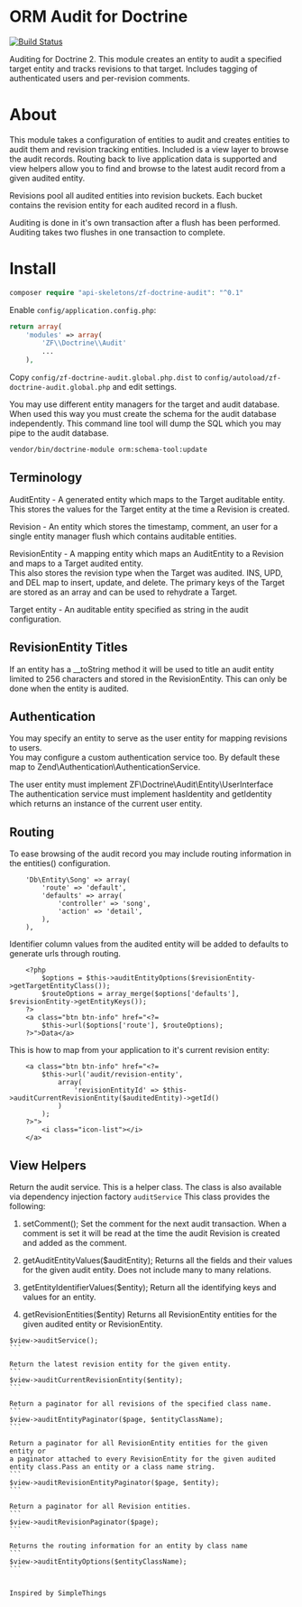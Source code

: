 ORM Audit for Doctrine
==============

[![Build Status](https://travis-ci.org/API-Skeletons/zf-doctrine-audit.png)](https://travis-ci.org/API-Skeletons/zf-doctrine-audit)

Auditing for Doctrine 2.  This module creates an entity to audit a specified target entity and tracks revisions to that target.  Includes tagging of authenticated users and per-revision comments.


About
=====

This module takes a configuration of entities to audit and creates entities to audit
them and revision tracking entities.  Included is a view layer to browse the audit
records.  Routing back to live application data is supported and view helpers allow
you to find and browse to the latest audit record from a given audited entity.

Revisions pool all audited entities into revision buckets.  Each bucket contains 
the revision entity for each audited record in a flush.

Auditing is done in it's own transaction after a flush has been performed.  
Auditing takes two flushes in one transaction to complete.


Install
=======

```php
composer require "api-skeletons/zf-doctrine-audit": "^0.1"
```


Enable `config/application.config.php`:
```php
return array(
    'modules' => array(
        'ZF\\Doctrine\\Audit'
        ...
    ),
```

Copy `config/zf-doctrine-audit.global.php.dist` to `config/autoload/zf-doctrine-audit.global.php` and edit settings.

You may use different entity managers for the target and audit database.  When used this way
you must create the schema for the audit database independently.  This command line tool will
dump the SQL which you may pipe to the audit database.
```sh
vendor/bin/doctrine-module orm:schema-tool:update
```


Terminology
-----------

AuditEntity - A generated entity which maps to the Target auditable entity.  
This stores the values for the Target entity at the time a Revision is created.

Revision - An entity which stores the timestamp, comment, an user for a single entity manager 
flush which contains auditable entities.

RevisionEntity - A mapping entity which maps an AuditEntity to a Revision and maps to a Target audited entity.  
This also stores the revision type when the Target was audited.  INS, UPD, and DEL map to 
insert, update, and delete.  The primary keys of the Target are stored as an array and 
can be used to rehydrate a Target.

Target entity - An auditable entity specified as string in the audit configuration.


RevisionEntity Titles
---------------

If an entity has a __toString method it will be used to title an audit entity limited to 256 characters and stored in the RevisionEntity.  This can only be done when the entity is audited.


Authentication
--------------

You may specify an entity to serve as the user entity for mapping revisions to users.  
You may configure a custom authentication service too.  By default these map to 
Zend\Authentication\AuthenticationService.

The user entity must implement ZF\Doctrine\Audit\Entity\UserInterface  
The authentication service must implement hasIdentity and getIdentity which returns an instance of the current user entity.


Routing
-------

To ease browsing of the audit record you may include routing information in the entities() configuration.

```
    'Db\Entity\Song' => array(
        'route' => 'default',
        'defaults' => array(
            'controller' => 'song',
            'action' => 'detail',
        ),
    ),
```

Identifier column values from the audited entity will be added to defaults to generate urls through routing.

```
    <?php
        $options = $this->auditEntityOptions($revisionEntity->getTargetEntityClass());
        $routeOptions = array_merge($options['defaults'], $revisionEntity->getEntityKeys());
    ?>
    <a class="btn btn-info" href="<?=
        $this->url($options['route'], $routeOptions);
    ?>">Data</a>
```

This is how to map from your application to it's current revision entity:

```
    <a class="btn btn-info" href="<?=
        $this->url('audit/revision-entity',
            array(
                'revisionEntityId' => $this->auditCurrentRevisionEntity($auditedEntity)->getId()
            )
        );
    ?>">
        <i class="icon-list"></i>
    </a>
```


View Helpers
------------

Return the audit service.  This is a helper class.  The class is also available via dependency injection factory ```auditService```
This class provides the following:

1. setComment();
    Set the comment for the next audit transaction.  When a comment is set it will be read at the time the audit Revision is created and added as the comment.

2. getAuditEntityValues($auditEntity);
    Returns all the fields and their values for the given audit entity.  Does not include many to many relations.

3. getEntityIdentifierValues($entity);
    Return all the identifying keys and values for an entity.

4. getRevisionEntities($entity)
    Returns all RevisionEntity entities for the given audited entity or RevisionEntity.

````
$view->auditService();
```

Return the latest revision entity for the given entity.
```
$view->auditCurrentRevisionEntity($entity);
```

Return a paginator for all revisions of the specified class name.
```
$view->auditEntityPaginator($page, $entityClassName);
```

Return a paginator for all RevisionEntity entities for the given entity or
a paginator attached to every RevisionEntity for the given audited entity class.Pass an entity or a class name string.
```
$view->auditRevisionEntityPaginator($page, $entity);
```

Return a paginator for all Revision entities.
```
$view->auditRevisionPaginator($page);
```

Returns the routing information for an entity by class name
```
$view->auditEntityOptions($entityClassName);
```


Inspired by SimpleThings
